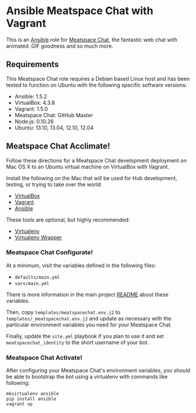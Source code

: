 # Ansible Meatspace Chat with Vagrant

This is an [Ansible](http://www.ansible.com/) role for
[Meatspace Chat](https://github.com/meatspaces/meatspacechat), the fantastic
web chat with animated .GIF goodness and so much more.

## Requirements

This Meatspace Chat role requires a Debian based Linux host and has been tested to
function on Ubuntu with the following specific software versions:

* Ansible: 1.5.2
* VirtualBox: 4.3.8
* Vagrant: 1.5.0
* Meatspace Chat: GitHub Master
* Node.js: 0.10.26
* Ubuntu: 13.10, 13.04, 12.10, 12.04

## Meatspace Chat Acclimate!

Follow these directions for a Meatspace Chat development deployment on Mac OS X
to an Ubuntu virtual machine on VirtualBox with Vagrant.

Install the following on the Mac that will be used for Hub development,
testing, or trying to take over the world:

* [VirtualBox](https://www.virtualbox.org/)
* [Vagrant](http://www.vagrantup.com/)
* [Ansible](http://www.ansibleworks.com/docs/intro_installation.html)

These tools are optional, but highly recommended:

* [Virtualenv](http://www.virtualenv.org/)
* [Virtualenv Wrapper](https://bitbucket.org/dhellmann/virtualenvwrapper/)

### Meatspace Chat Configurate!

At a minimum, visit the variables defined in the following files:

* `defaults/main.yml`
* `vars/main.yml`

There is more information in the main project
[README](README.md) about these variables.

Then, copy `templates/meatspacechat.env.j2` to `templates/_meatspacechat.env.j2` and update as
necessary with the particular environment variables you need for your Meatspace Chat.

Finally, update the `site.yml` playbook if you plan to use it and set
`meatspacechat_identity` to the short username of your bot.

### Meatspace Chat Activate!

After configuring your Meatspace Chat's environment variables, you should be able to
bootstrap the bot using a virtualenv with commands like following:

```
mkvirtualenv ansible
pip install ansible
vagrant up
```

